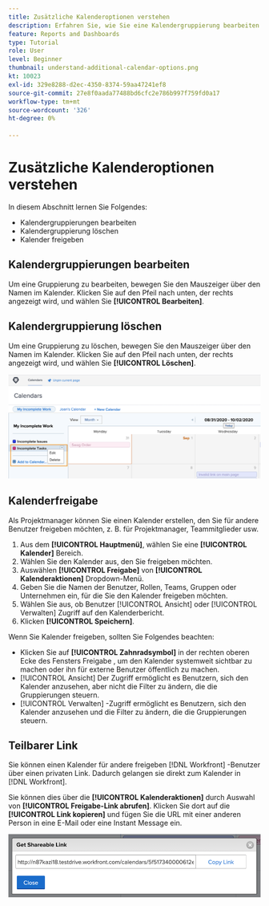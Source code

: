```yaml
---
title: Zusätzliche Kalenderoptionen verstehen
description: Erfahren Sie, wie Sie eine Kalendergruppierung bearbeiten und löschen und wie Sie einen Kalender freigeben.
feature: Reports and Dashboards
type: Tutorial
role: User
level: Beginner
thumbnail: understand-additional-calendar-options.png
kt: 10023
exl-id: 329e8288-d2ec-4350-8374-59aa47241ef8
source-git-commit: 27e8f0aada77488bd6cfc2e786b997f759fd0a17
workflow-type: tm+mt
source-wordcount: '326'
ht-degree: 0%

---
```


# Zusätzliche Kalenderoptionen verstehen

In diesem Abschnitt lernen Sie Folgendes:

* Kalendergruppierungen bearbeiten
* Kalendergruppierung löschen
* Kalender freigeben

## Kalendergruppierungen bearbeiten

Um eine Gruppierung zu bearbeiten, bewegen Sie den Mauszeiger über den Namen im Kalender. Klicken Sie auf den Pfeil nach unten, der rechts angezeigt wird, und wählen Sie **[!UICONTROL Bearbeiten]**.

## Kalendergruppierung löschen

Um eine Gruppierung zu löschen, bewegen Sie den Mauszeiger über den Namen im Kalender. Klicken Sie auf den Pfeil nach unten, der rechts angezeigt wird, und wählen Sie **[!UICONTROL Löschen]**.

![Ein Bild eines Bildschirms mit der Option Kalendergruppierung löschen](assets/calendar-3-0.png)

## Kalenderfreigabe

Als Projektmanager können Sie einen Kalender erstellen, den Sie für andere Benutzer freigeben möchten, z. B. für Projektmanager, Teammitglieder usw.

1. Aus dem **[!UICONTROL Hauptmenü]**, wählen Sie eine **[!UICONTROL Kalender]** Bereich.
1. Wählen Sie den Kalender aus, den Sie freigeben möchten.
1. Auswählen **[!UICONTROL Freigabe]** von **[!UICONTROL Kalenderaktionen]** Dropdown-Menü.
1. Geben Sie die Namen der Benutzer, Rollen, Teams, Gruppen oder Unternehmen ein, für die Sie den Kalender freigeben möchten.
1. Wählen Sie aus, ob Benutzer [!UICONTROL Ansicht] oder [!UICONTROL Verwalten] Zugriff auf den Kalenderbericht.
1. Klicken **[!UICONTROL Speichern]**.

Wenn Sie Kalender freigeben, sollten Sie Folgendes beachten:

* Klicken Sie auf **[!UICONTROL Zahnradsymbol]** in der rechten oberen Ecke des Fensters Freigabe , um den Kalender systemweit sichtbar zu machen oder ihn für externe Benutzer öffentlich zu machen.
* [!UICONTROL Ansicht] Der Zugriff ermöglicht es Benutzern, sich den Kalender anzusehen, aber nicht die Filter zu ändern, die die Gruppierungen steuern.
* [!UICONTROL Verwalten] -Zugriff ermöglicht es Benutzern, sich den Kalender anzusehen und die Filter zu ändern, die die Gruppierungen steuern.

## Teilbarer Link

Sie können einen Kalender für andere freigeben [!DNL Workfront] -Benutzer über einen privaten Link. Dadurch gelangen sie direkt zum Kalender in [!DNL Workfront].

Sie können dies über die **[!UICONTROL Kalenderaktionen]** durch Auswahl von **[!UICONTROL Freigabe-Link abrufen]**. Klicken Sie dort auf die **[!UICONTROL Link kopieren]** und fügen Sie die URL mit einer anderen Person in eine E-Mail oder eine Instant Message ein.

![Ein Bild eines [!UICONTROL Freigabe-Link abrufen] Bildschirm](assets/calendar-3-1.png)
